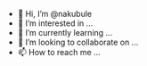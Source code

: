- 👋 Hi, I’m @nakubule
- 👀 I’m interested in ...
- 🌱 I’m currently learning ...
- 💞️ I’m looking to collaborate on ...
- 📫 How to reach me ...

<!---
nakubule/nakubule is a ✨ special ✨ repository because its `README.md` (this file) appears on your GitHub profile.
You can click the Preview link to take a look at your changes.
--->
